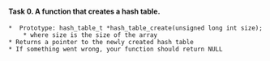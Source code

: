 #### Task 0. A function that creates a hash table. ####

    *  Prototype: hash_table_t *hash_table_create(unsigned long int size);
        * where size is the size of the array
    * Returns a pointer to the newly created hash table
    * If something went wrong, your function should return NULL

